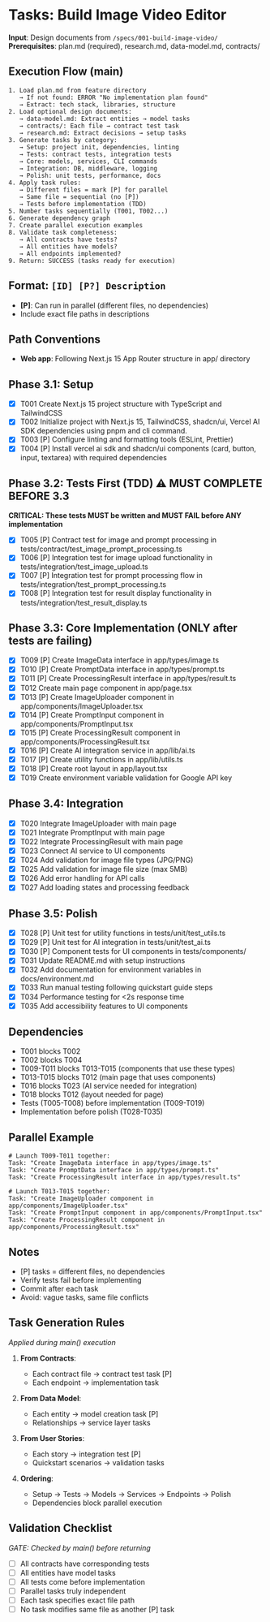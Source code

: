 # Tasks: Build Image Video Editor

**Input**: Design documents from `/specs/001-build-image-video/`
**Prerequisites**: plan.md (required), research.md, data-model.md, contracts/

## Execution Flow (main)
```
1. Load plan.md from feature directory
   → If not found: ERROR "No implementation plan found"
   → Extract: tech stack, libraries, structure
2. Load optional design documents:
   → data-model.md: Extract entities → model tasks
   → contracts/: Each file → contract test task
   → research.md: Extract decisions → setup tasks
3. Generate tasks by category:
   → Setup: project init, dependencies, linting
   → Tests: contract tests, integration tests
   → Core: models, services, CLI commands
   → Integration: DB, middleware, logging
   → Polish: unit tests, performance, docs
4. Apply task rules:
   → Different files = mark [P] for parallel
   → Same file = sequential (no [P])
   → Tests before implementation (TDD)
5. Number tasks sequentially (T001, T002...)
6. Generate dependency graph
7. Create parallel execution examples
8. Validate task completeness:
   → All contracts have tests?
   → All entities have models?
   → All endpoints implemented?
9. Return: SUCCESS (tasks ready for execution)
```

## Format: `[ID] [P?] Description`
- **[P]**: Can run in parallel (different files, no dependencies)
- Include exact file paths in descriptions

## Path Conventions
- **Web app**: Following Next.js 15 App Router structure in app/ directory

## Phase 3.1: Setup
- [X] T001 Create Next.js 15 project structure with TypeScript and TailwindCSS
- [X] T002 Initialize project with Next.js 15, TailwindCSS, shadcn/ui, Vercel AI SDK dependencies using pnpm and cli command.
- [X] T003 [P] Configure linting and formatting tools (ESLint, Prettier)
- [X] T004 [P] Install vercel ai sdk and shadcn/ui components (card, button, input, textarea) with required dependencies

## Phase 3.2: Tests First (TDD) ⚠️ MUST COMPLETE BEFORE 3.3
**CRITICAL: These tests MUST be written and MUST FAIL before ANY implementation**
- [X] T005 [P] Contract test for image and prompt processing in tests/contract/test_image_prompt_processing.ts
- [X] T006 [P] Integration test for image upload functionality in tests/integration/test_image_upload.ts
- [X] T007 [P] Integration test for prompt processing flow in tests/integration/test_prompt_processing.ts
- [X] T008 [P] Integration test for result display functionality in tests/integration/test_result_display.ts

## Phase 3.3: Core Implementation (ONLY after tests are failing)
- [X] T009 [P] Create ImageData interface in app/types/image.ts
- [X] T010 [P] Create PromptData interface in app/types/prompt.ts
- [X] T011 [P] Create ProcessingResult interface in app/types/result.ts
- [X] T012 Create main page component in app/page.tsx
- [X] T013 [P] Create ImageUploader component in app/components/ImageUploader.tsx
- [X] T014 [P] Create PromptInput component in app/components/PromptInput.tsx
- [X] T015 [P] Create ProcessingResult component in app/components/ProcessingResult.tsx
- [X] T016 [P] Create AI integration service in app/lib/ai.ts
- [X] T017 [P] Create utility functions in app/lib/utils.ts
- [X] T018 [P] Create root layout in app/layout.tsx
- [X] T019 Create environment variable validation for Google API key

## Phase 3.4: Integration
- [X] T020 Integrate ImageUploader with main page
- [X] T021 Integrate PromptInput with main page
- [X] T022 Integrate ProcessingResult with main page
- [X] T023 Connect AI service to UI components
- [X] T024 Add validation for image file types (JPG/PNG)
- [X] T025 Add validation for image file size (max 5MB)
- [X] T026 Add error handling for API calls
- [X] T027 Add loading states and processing feedback

## Phase 3.5: Polish
- [X] T028 [P] Unit test for utility functions in tests/unit/test_utils.ts
- [X] T029 [P] Unit test for AI integration in tests/unit/test_ai.ts
- [X] T030 [P] Component tests for UI components in tests/components/
- [X] T031 Update README.md with setup instructions
- [X] T032 Add documentation for environment variables in docs/environment.md
- [X] T033 Run manual testing following quickstart guide steps
- [X] T034 Performance testing for <2s response time
- [X] T035 Add accessibility features to UI components

## Dependencies
- T001 blocks T002
- T002 blocks T004
- T009-T011 blocks T013-T015 (components that use these types)
- T013-T015 blocks T012 (main page that uses components)
- T016 blocks T023 (AI service needed for integration)
- T018 blocks T012 (layout needed for page)
- Tests (T005-T008) before implementation (T009-T019)
- Implementation before polish (T028-T035)

## Parallel Example
```
# Launch T009-T011 together:
Task: "Create ImageData interface in app/types/image.ts"
Task: "Create PromptData interface in app/types/prompt.ts"
Task: "Create ProcessingResult interface in app/types/result.ts"

# Launch T013-T015 together:
Task: "Create ImageUploader component in app/components/ImageUploader.tsx"
Task: "Create PromptInput component in app/components/PromptInput.tsx"
Task: "Create ProcessingResult component in app/components/ProcessingResult.tsx"
```

## Notes
- [P] tasks = different files, no dependencies
- Verify tests fail before implementing
- Commit after each task
- Avoid: vague tasks, same file conflicts

## Task Generation Rules
*Applied during main() execution*

1. **From Contracts**:
   - Each contract file → contract test task [P]
   - Each endpoint → implementation task
   
2. **From Data Model**:
   - Each entity → model creation task [P]
   - Relationships → service layer tasks
   
3. **From User Stories**:
   - Each story → integration test [P]
   - Quickstart scenarios → validation tasks

4. **Ordering**:
   - Setup → Tests → Models → Services → Endpoints → Polish
   - Dependencies block parallel execution

## Validation Checklist
*GATE: Checked by main() before returning*

- [ ] All contracts have corresponding tests
- [ ] All entities have model tasks
- [ ] All tests come before implementation
- [ ] Parallel tasks truly independent
- [ ] Each task specifies exact file path
- [ ] No task modifies same file as another [P] task